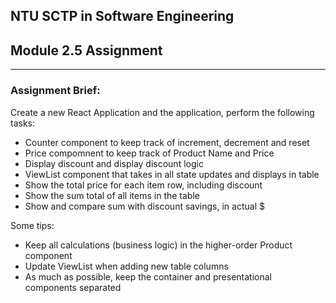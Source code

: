 ## NTU SCTP in Software Engineering

## Module 2.5 Assignment

---

### Assignment Brief:

Create a new React Application and the application, perform the following tasks:

- Counter component to keep track of increment, decrement and reset
- Price compomnent to keep track of Product Name and Price
- Display discount and display discount logic
- ViewList component that takes in all state updates and displays in table
- Show the total price for each item row, including discount
- Show the sum total of all items in the table
- Show and compare sum with discount savings, in actual $

Some tips:

- Keep all calculations (business logic) in the higher-order Product component
- Update ViewList when adding new table columns
- As much as possible, keep the container and presentational components separated
